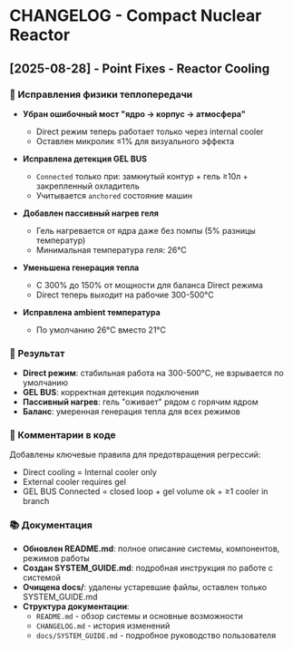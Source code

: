 # CHANGELOG - Compact Nuclear Reactor

## [2025-08-28] - Point Fixes - Reactor Cooling

### 🔧 Исправления физики теплопередачи

- **Убран ошибочный мост "ядро → корпус → атмосфера"**
  - Direct режим теперь работает только через internal cooler
  - Оставлен микролик ≤1% для визуального эффекта

- **Исправлена детекция GEL BUS**
  - `Connected` только при: замкнутый контур + гель ≥10л + закрепленный охладитель
  - Учитывается `anchored` состояние машин

- **Добавлен пассивный нагрев геля**
  - Гель нагревается от ядра даже без помпы (5% разницы температур)
  - Минимальная температура геля: 26°C

- **Уменьшена генерация тепла**
  - С 300% до 150% от мощности для баланса Direct режима
  - Direct теперь выходит на рабочие 300-500°C

- **Исправлена ambient температура**
  - По умолчанию 26°C вместо 21°C

### 🎯 Результат

- **Direct режим**: стабильная работа на 300-500°C, не взрывается по умолчанию
- **GEL BUS**: корректная детекция подключения
- **Пассивный нагрев**: гель "оживает" рядом с горячим ядром
- **Баланс**: умеренная генерация тепла для всех режимов

### 📝 Комментарии в коде

Добавлены ключевые правила для предотвращения регрессий:
- Direct cooling = Internal cooler only
- External cooler requires gel
- GEL BUS Connected = closed loop + gel volume ok + ≥1 cooler in branch

### 📚 Документация

- **Обновлен README.md**: полное описание системы, компонентов, режимов работы
- **Создан SYSTEM_GUIDE.md**: подробная инструкция по работе с системой
- **Очищена docs/**: удалены устаревшие файлы, оставлен только SYSTEM_GUIDE.md
- **Структура документации**:
  - `README.md` - обзор системы и основные возможности
  - `CHANGELOG.md` - история изменений
  - `docs/SYSTEM_GUIDE.md` - подробное руководство пользователя
